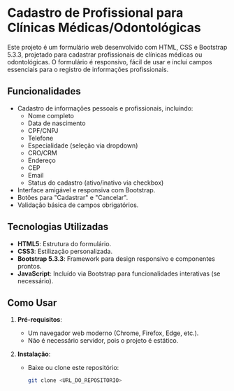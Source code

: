 # Cadastro de Profissional para Clínicas Médicas/Odontológicas

Este projeto é um formulário web desenvolvido com HTML, CSS e Bootstrap 5.3.3, projetado para cadastrar profissionais de clínicas médicas ou odontológicas. O formulário é responsivo, fácil de usar e inclui campos essenciais para o registro de informações profissionais.

## Funcionalidades

- Cadastro de informações pessoais e profissionais, incluindo:
  - Nome completo
  - Data de nascimento
  - CPF/CNPJ
  - Telefone
  - Especialidade (seleção via dropdown)
  - CRO/CRM
  - Endereço
  - CEP
  - Email
  - Status do cadastro (ativo/inativo via checkbox)
- Interface amigável e responsiva com Bootstrap.
- Botões para "Cadastrar" e "Cancelar".
- Validação básica de campos obrigatórios.

## Tecnologias Utilizadas

- **HTML5**: Estrutura do formulário.
- **CSS3**: Estilização personalizada.
- **Bootstrap 5.3.3**: Framework para design responsivo e componentes prontos.
- **JavaScript**: Incluído via Bootstrap para funcionalidades interativas (se necessário).

## Como Usar

1. **Pré-requisitos**:
   - Um navegador web moderno (Chrome, Firefox, Edge, etc.).
   - Não é necessário servidor, pois o projeto é estático.

2. **Instalação**:
   - Baixe ou clone este repositório:
     ```bash
     git clone <URL_DO_REPOSITORIO>
